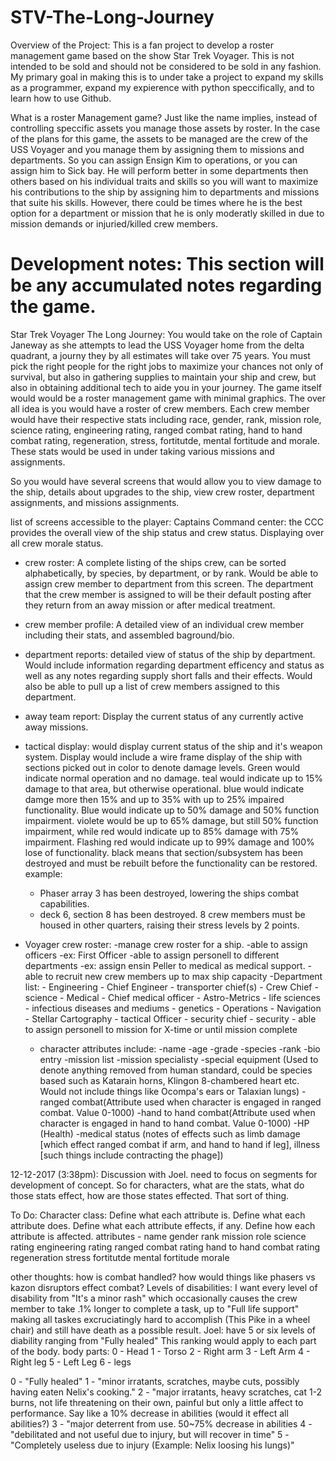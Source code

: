 # STV-The-Long-Journey
Overview of the Project:
This is a fan project to develop a roster management game based on the show Star Trek Voyager. This is not intended to be sold and should not be considered to be sold in any fashion. My primary goal in making this is to under take a project to expand my skills as a programmer, expand my expierence with python speccifically, and to learn how to use Github. 

What is a roster Management game?
Just like the name implies, instead of controlling speccific assets you manage those assets by roster. In the case of the plans for this game, the assets to be managed are the crew of the USS Voyager and you manage them by assigning them to missions and departments. So you can assign Ensign Kim to operations, or you can assign him to Sick bay. He will perform better in some departments then others based on his individual traits and skills so you will want to maximize his contributions to the ship by assigning him to departments and missions that suite his skills. However, there could be times where he is the best option for a department or mission that he is only moderatly skilled in due to mission demands or injuried/killed crew members. 


Development notes: This section will be any accumulated notes regarding the game.
==================================================================================================================================

Star Trek Voyager The Long Journey: You would take on the role of Captain Janeway as she attempts to lead the USS Voyager home from the delta quadrant, a journy they by all estimates will take over 75 years. You must pick the right people for the right jobs to maximize your chances not only of survival, but also in gathering supplies to maintain your ship and crew, but also in obtaining additional tech to aide you in your journey. The game itself would would be a roster management game with minimal graphics. The over all idea is you would have a roster of crew members. Each crew member would have their respective stats including race, gender, rank, mission role, science rating, engineering rating, ranged combat rating, hand to hand combat rating, regeneration, stress, fortitutde, mental fortitude and morale. These stats would be used in under taking various missions and assignments. 

So you would have several screens that would allow you to view damage to the ship, details about upgrades to the ship, view crew roster, department assignments, and missions assignments. 

list of screens accessible to the player:
Captains Command center: the CCC provides the overall view of the ship status and crew status. Displaying over all crew morale status.
- crew roster: A complete listing of the ships crew, can be sorted alphabetically, by species, by department, or by rank. Would be able to assign crew member to department from this screen. The department that the crew member is assigned to will be their default posting after they return from an away mission or after medical treatment.
- crew member profile: A detailed view of an individual crew member including their stats, and assembled baground/bio.
- department reports: detailed view of status of the ship by department. Would include information regarding department efficency and status as well as any notes regarding supply short falls and their effects. Would also be able to pull up a list of crew members assigned to this department.
- away team report: Display the current status of any currently active away missions.
- tactical display: would display current status of the ship and it's weapon system. Display would include a wire frame display of the ship with sections picked out in color to denote damage levels. Green would indicate normal operation and no damage. teal would indicate up to 15% damage to that area, but otherwise operational. blue would indicate damge more then 15% and up to 35% with up to 25% impaired functionality. Blue would indicate up to 50% damage and 50% function impairment. violete would be up to 65% damage, but still 50% function impairment, while red would indicate up to 85% damage with 75% impairment. Flashing red would indicate up to 99% damage and 100% lose of functionality. black means that section/subsystem has been destroyed and must be rebuilt before the functionality can be restored.
example:
   - Phaser array 3 has been destroyed, lowering the ships combat capabilities.
   - deck 6, section 8 has been destroyed. 8 crew members must be housed in other quarters, raising their stress levels by 2 points.

- Voyager crew roster:
	-manage crew roster for a ship.
		-able to assign officers
			-ex: First Officer
		-able to assign personell to different departments
			-ex: assign ensin Peller to medical as medical support.
		-able to recruit new crew members up to max ship capacity
			-Department list:
				- Engineering
					- Chief Engineer
					- transporter chief(s)
					- Crew Chief
			- science
				- Medical
					- Chief medical officer
			- Astro-Metrics 
			- life sciences
			- infectious diseases and mediums
			- genetics
			- Operations
				- Navigation
				- Stellar Cartography 
			- tactical Officer
				- security chief
				- security
		- able to assign personell to mission for X-time or until mission complete
	- character attributes include: 
		-name
		-age
		-grade
		-species
		-rank
		-bio entry
		-mission list
		-mission specialisty
		-special equipment (Used to denote anything removed from human standard, could be species based such as Katarain horns, Klingon 8-chambered heart etc. Would not include things like Ocompa's ears or Talaxian lungs)
		-ranged combat(Attribute used when character is engaged in ranged combat. Value 0-1000)
		-hand to hand combat(Attribute used when character is engaged in hand to hand combat. Value 0-1000)
		-HP (Health)
		-medical status (notes of effects such as limb damage [which effect ranged combat if arm, and hand to hand if leg], illness [such things include contracting the phage])


12-12-2017 (3:38pm):
Discussion with Joel. need to focus on segments for development of concept. So for characters, what are the stats, what do those stats effect, how are those states effected. That sort of thing.

To Do: 
Character class:
Define what each attribute is.
Define what each attribute does.
Define what each attribute effects, if any.
Define how each attribute is affected.
attributes -
	name
	gender 
	rank
	mission role
	science rating
	engineering rating
	ranged combat rating
	hand to hand combat rating
	regeneration
	stress
	fortitutde
	mental fortitude
	morale

other thoughts:
how is combat handled? how would things like phasers vs kazon disruptors effect combat? 
Levels of disabilities:
I want every level of disability from "It's a minor rash" which occasionally causes the crew member to take .1% longer to complete a task, up to "Full life support" making all taskes excruciatingly hard to accomplish (This Pike in a wheel chair) and still have death as a possible result.
Joel: have 5 or six levels of diability ranging from "Fully healed" This ranking would apply to each part of the body.
body parts:
0 - Head
1 - Torso
2 - Right arm
3 - Left Arm
4 - Right leg
5 - Left Leg
6 - legs




0 - "Fully healed"
1 - "minor irratants, scratches, maybe cuts, possibly having eaten Nelix's cooking."
2 - "major irratants, heavy scratches, cat 1-2 burns, not life threatening on their own, painful but only a little affect to performance. Say like a 10% decrease in abilities (would it effect all abilities?)
3 -  "major deterrent from use. 50~75% decrease in abilities
4 - "debilitated and not useful due to injury, but will recover in time" 
5 - "Completely useless due to injury (Example: Nelix loosing his lungs)"
